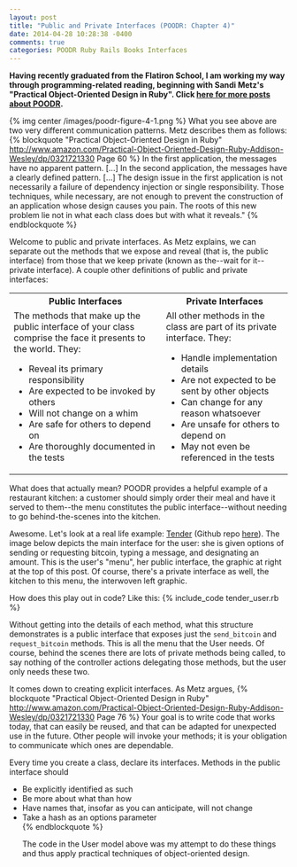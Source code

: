 ```yaml
---
layout: post
title: "Public and Private Interfaces (POODR: Chapter 4)"
date: 2014-04-28 10:28:38 -0400
comments: true
categories: POODR Ruby Rails Books Interfaces
---
```

<strong>Having recently graduated from the Flatiron School, I am working my way through programming-related reading, beginning with Sandi Metz's "Practical Object-Oriented Design in Ruby". Click <a href="/blog/categories/poodr/">here for more posts about POODR</a>.</strong>

{% img center /images/poodr-figure-4-1.png %}
What you see above are two very different communication patterns. Metz describes them as follows:
{% blockquote "Practical Object-Oriented Design in Ruby" http://www.amazon.com/Practical-Object-Oriented-Design-Ruby-Addison-Wesley/dp/0321721330 Page 60 %}
In the first application, the messages have no apparent pattern. [...] In the second application, the messages have a clearly defined pattern. [...] The design issue in the first application is not necessarily a failure of dependency injection or single responsibility. Those techniques, while necessary, are not enough to prevent the construction of an application whose design causes you pain. The roots of this new problem lie not in what each class does but with what it reveals."
{% endblockquote %}

<!--more-->

Welcome to public and private interfaces. As Metz explains, we can separate out the methods that we expose and reveal (that is, the public interface) from those that we keep private (known as the--wait for it--private interface). A couple other definitions of public and private interfaces:
<table>
  <tr>
    <th><strong>Public Interfaces</strong></th>
    <th><strong>Private Interfaces</strong></th>
  </tr>
  <tr>
    <td>The methods that make up the public interface of your class comprise the face it presents to the world. They:
      <ul>
        <li>Reveal its primary responsibility</li>
        <li>Are expected to be invoked by others</li>
        <li>Will not change on a whim</li>
        <li>Are safe for others to depend on</li>
        <li>Are thoroughly documented in the tests</li>
      </ul>
    </td>
    <td>All other methods in the class are part of its private interface. They:
      <ul>
        <li>Handle implementation details</li>
        <li>Are not expected to be sent by other objects</li>
        <li>Can change for any reason whatsoever</li>
        <li>Are unsafe for others to depend on</li>
        <li>May not even be referenced in the tests</li>
      </ul>
    </td>
  </tr>
</table>

What does that actually mean? POODR provides a helpful example of a restaurant kitchen: a customer should simply order their meal and have it served to them--the menu constitutes the public interface--without needing to go behind-the-scenes into the kitchen.

Awesome. Let's look at a real life example: <a href="http://www.tendermessenger.com/">Tender</a> (Github repo <a href="https://github.com/AlexPatriquin/BitcoinMessenger">here</a>). The image below depicts the main interface for the user: she is given options of sending or requesting bitcoin, typing a message, and designating an amount. This is the user's "menu", her public interface, the graphic at right at the top of this post. Of course, there's a private interface as well, the kitchen to this menu, the interwoven left graphic.

How does this play out in code? Like this:
{% include_code tender_user.rb %}

Without getting into the details of each method, what this structure demonstrates is a public interface that exposes just the <code>send_bitcoin</code> and <code>request_bitcoin</code> methods. This is all the menu that the User needs. Of course, behind the scenes there are lots of private methods being called, to say nothing of the controller actions delegating those methods, but the user only needs these two.

It comes down to creating explicit interfaces. As Metz argues,
{% blockquote "Practical Object-Oriented Design in Ruby" http://www.amazon.com/Practical-Object-Oriented-Design-Ruby-Addison-Wesley/dp/0321721330 Page 76 %}
Your goal is to write code that works today, that can easily be reused, and that can be adapted for unexpected use in the future. Other people will invoke your methods; it is your obligation to communicate which ones are dependable.

Every time you create a class, declare its interfaces. Methods in the public
interface should<ul>
<li>Be explicitly identified as such</li>
<li>Be more about what than how</li>
<li>Have names that, insofar as you can anticipate, will not change</li>
<li>Take a hash as an options parameter</li>
{% endblockquote %}

The code in the User model above was my attempt to do these things and thus apply practical techniques of object-oriented design.
